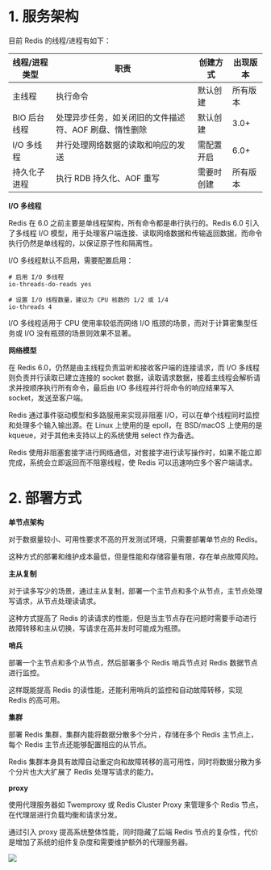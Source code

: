 # 1. 服务架构

目前 Redis 的线程/进程有如下：

| 线程/进程类型 | 职责                                                   | 创建方式   | 出现版本 |
| ------------- | ------------------------------------------------------ | ---------- | -------- |
| 主线程        | 执行命令                                               | 默认创建   | 所有版本 |
| BIO 后台线程  | 处理异步任务，如关闭旧的文件描述符、AOF 刷盘、惰性删除 | 默认创建   | 3.0+     |
| I/O 多线程    | 并行处理网络数据的读取和响应的发送                     | 需配置开启 | 6.0+     |
| 持久化子进程  | 执行 RDB 持久化、AOF 重写                              | 需要时创建 | 所有版本 |

**I/O 多线程**

Redis 在 6.0 之前主要是单线程架构，所有命令都是串行执行的。Redis 6.0 引入了多线程 I/O 模型，用于处理客户端连接、读取网络数据和传输返回数据，而命令执行仍然是单线程的，以保证原子性和隔离性。

I/O 多线程默认不启用，需要配置启用：

```
# 启用 I/O 多线程
io-threads-do-reads yes

# 设置 I/O 线程数量，建议为 CPU 核数的 1/2 或 1/4
io-threads 4
```

I/O 多线程适用于 CPU 使用率较低而网络 I/O 瓶颈的场景，而对于计算密集型任务或 I/O 没有瓶颈的场景则效果不显著。

**网络模型**

在 Redis 6.0，仍然是由主线程负责监听和接收客户端的连接请求，而 I/O 多线程则负责并行读取已建立连接的 socket 数据，读取请求数据，接着主线程会解析请求并按顺序执行所有命令，最后由 I/O 多线程并行将命令的响应结果写入 socket，发送至客户端。

Redis 通过事件驱动模型和多路服用来实现非阻塞 I/O，可以在单个线程同时监控和处理多个输入输出源。在 Linux 上使用的是 epoll，在 BSD/macOS 上使用的是 kqueue，对于其他未支持以上的系统使用 select 作为备选。

Redis 使用非阻塞套接字进行网络通信，对套接字进行读写操作时，如果不能立即完成，系统会立即返回而不阻塞线程，使 Redis 可以迅速响应多个客户端请求。

# 2. 部署方式

**单节点架构**

对于数据量较小、可用性要求不高的开发测试环境，只需要部署单节点的 Redis。

这种方式的部署和维护成本最低，但是性能和存储容量有限，存在单点故障风险。

**主从复制**

对于读多写少的场景，通过主从复制，部署一个主节点和多个从节点，主节点处理写请求，从节点处理读请求。

这种方式提高了 Redis 的读请求的性能，但是当主节点存在问题时需要手动进行故障转移和主从切换，写请求在高并发时可能成为瓶颈。

**哨兵**

部署一个主节点和多个从节点，然后部署多个 Redis 哨兵节点对 Redis 数据节点进行监控。

这样既能提高 Redis 的读性能，还能利用哨兵的监控和自动故障转移，实现 Redis 的高可用。

**集群**

部署 Redis 集群，集群内能将数据分散多个分片，存储在多个 Redis 主节点上，每个 Redis 主节点还能够配置相应的从节点。

Redis 集群本身具有故障自动重定向和故障转移的高可用性，同时将数据分散为多个分片也大大扩展了 Redis 处理写请求的能力。

**proxy**

使用代理服务器如 Twemproxy 或 Redis Cluster Proxy 来管理多个 Redis 节点，在代理层进行负载均衡和请求分发。

通过引入 proxy 提高系统整体性能，同时隐藏了后端 Redis 节点的复杂性，代价是增加了系统的组件复杂度和需要维护额外的代理服务器。

![](https://blog-1304941664.cos.ap-guangzhou.myqcloud.com/article_material/database/redis_deploy.jpg)

